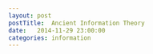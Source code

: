 ```yaml
---
layout: post
postTitle:  Ancient Information Theory
date:   2014-11-29 23:00:00
categories: information 
---
```


